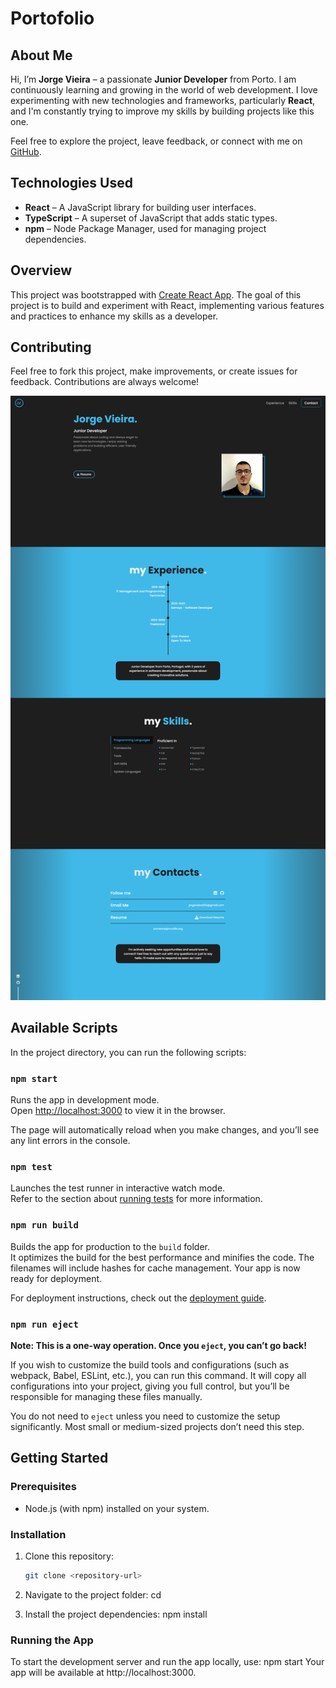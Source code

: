 # Portofolio

## About Me

Hi, I’m **Jorge Vieira** – a passionate **Junior Developer** from Porto. I am continuously learning and growing in the world of web development. I love experimenting with new technologies and frameworks, particularly **React**, and I'm constantly trying to improve my skills by building projects like this one.

Feel free to explore the project, leave feedback, or connect with me on [GitHub](https://github.com/JorgeFMVieira).

## Technologies Used

- **React** – A JavaScript library for building user interfaces.
- **TypeScript** – A superset of JavaScript that adds static types.
- **npm** – Node Package Manager, used for managing project dependencies.

## Overview

This project was bootstrapped with [Create React App](https://github.com/facebook/create-react-app). The goal of this project is to build and experiment with React, implementing various features and practices to enhance my skills as a developer.

## Contributing

Feel free to fork this project, make improvements, or create issues for feedback. Contributions are always welcome!

![Description of image](./website.png)

## Available Scripts

In the project directory, you can run the following scripts:

### `npm start`

Runs the app in development mode.\
Open [http://localhost:3000](http://localhost:3000) to view it in the browser.

The page will automatically reload when you make changes, and you’ll see any lint errors in the console.

### `npm test`

Launches the test runner in interactive watch mode.\
Refer to the section about [running tests](https://facebook.github.io/create-react-app/docs/running-tests) for more information.

### `npm run build`

Builds the app for production to the `build` folder.\
It optimizes the build for the best performance and minifies the code. The filenames will include hashes for cache management. Your app is now ready for deployment.

For deployment instructions, check out the [deployment guide](https://facebook.github.io/create-react-app/docs/deployment).

### `npm run eject`

**Note: This is a one-way operation. Once you `eject`, you can’t go back!**

If you wish to customize the build tools and configurations (such as webpack, Babel, ESLint, etc.), you can run this command. It will copy all configurations into your project, giving you full control, but you’ll be responsible for managing these files manually.

You do not need to `eject` unless you need to customize the setup significantly. Most small or medium-sized projects don’t need this step.

## Getting Started

### Prerequisites

- Node.js (with npm) installed on your system.

### Installation

1. Clone this repository:
   ```bash
   git clone <repository-url>

2. Navigate to the project folder:
    cd <project-folder>

3. Install the project dependencies:
    npm install

### Running the App

To start the development server and run the app locally, use:
    npm start
    Your app will be available at http://localhost:3000.